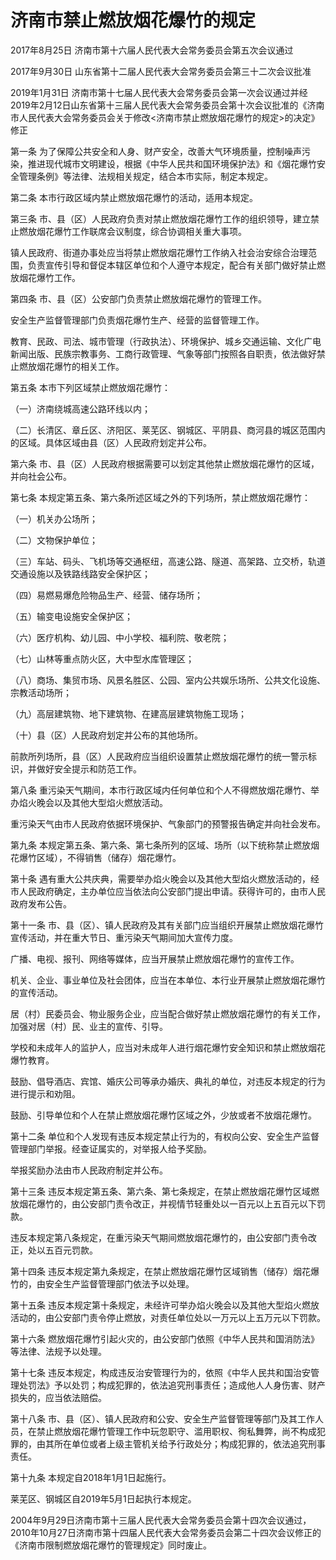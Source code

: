 # 济南市禁止燃放烟花爆竹的规定

2017年8月25日 济南市第十六届人民代表大会常务委员会第五次会议通过

2017年9月30日 山东省第十二届人民代表大会常务委员会第三十二次会议批准

2019年1月31日 济南市第十七届人民代表大会常务委员会第一次会议通过并经2019年2月12日山东省第十三届人民代表大会常务委员会第十次会议批准的《济南市人民代表大会常务委员会关于修改<济南市禁止燃放烟花爆竹的规定>的决定》修正

<!-- INFO END -->

第一条 为了保障公共安全和人身、财产安全，改善大气环境质量，控制噪声污染，推进现代城市文明建设，根据《中华人民共和国环境保护法》和《烟花爆竹安全管理条例》等法律、法规相关规定，结合本市实际，制定本规定。

第二条 本市行政区域内禁止燃放烟花爆竹的活动，适用本规定。

第三条 市、县（区）人民政府负责对禁止燃放烟花爆竹工作的组织领导，建立禁止燃放烟花爆竹工作联席会议制度，综合协调相关重大事项。

镇人民政府、街道办事处应当将禁止燃放烟花爆竹工作纳入社会治安综合治理范围，负责宣传引导和督促本辖区单位和个人遵守本规定，配合有关部门做好禁止燃放烟花爆竹工作。

第四条 市、县（区）公安部门负责禁止燃放烟花爆竹的管理工作。

安全生产监督管理部门负责烟花爆竹生产、经营的监督管理工作。

教育、民政、司法、城市管理（行政执法）、环境保护、城乡交通运输、文化广电新闻出版、民族宗教事务、工商行政管理、气象等部门按照各自职责，依法做好禁止燃放烟花爆竹的相关工作。

第五条 本市下列区域禁止燃放烟花爆竹：

（一）济南绕城高速公路环线以内；

（二）长清区、章丘区、济阳区、莱芜区、钢城区、平阴县、商河县的城区范围内的区域。具体区域由县（区）人民政府划定并公布。

第六条 市、县（区）人民政府根据需要可以划定其他禁止燃放烟花爆竹的区域，并向社会公布。

第七条 本规定第五条、第六条所述区域之外的下列场所，禁止燃放烟花爆竹：

（一）机关办公场所；

（二）文物保护单位；

（三）车站、码头、飞机场等交通枢纽，高速公路、隧道、高架路、立交桥，轨道交通设施以及铁路线路安全保护区；

（四）易燃易爆危险物品生产、经营、储存场所；

（五）输变电设施安全保护区；

（六）医疗机构、幼儿园、中小学校、福利院、敬老院；

（七）山林等重点防火区，大中型水库管理区；

（八）商场、集贸市场、风景名胜区、公园、室内公共娱乐场所、公共文化设施、宗教活动场所；

（九）高层建筑物、地下建筑物、在建高层建筑物施工现场；

（十）县（区）人民政府划定并公布的其他场所。

前款所列场所，县（区）人民政府应当组织设置禁止燃放烟花爆竹的统一警示标识，并做好安全提示和防范工作。

第八条 重污染天气期间，本市行政区域内任何单位和个人不得燃放烟花爆竹、举办焰火晚会以及其他大型焰火燃放活动。

重污染天气由市人民政府依据环境保护、气象部门的预警报告确定并向社会发布。

第九条 本规定第五条、第六条、第七条所列的区域、场所（以下统称禁止燃放烟花爆竹区域），不得销售（储存）烟花爆竹。

第十条 遇有重大公共庆典，需要举办焰火晚会以及其他大型焰火燃放活动的，经市人民政府确定，主办单位应当依法向公安部门提出申请。获得许可的，由市人民政府发布公告。

第十一条 市、县（区）、镇人民政府及其有关部门应当组织开展禁止燃放烟花爆竹宣传活动，并在重大节日、重污染天气期间加大宣传力度。

广播、电视、报刊、网络等媒体，应当开展禁止燃放烟花爆竹的宣传工作。

机关、企业、事业单位及社会团体，应当在本单位、本行业开展禁止燃放烟花爆竹的宣传活动。

居（村）民委员会、物业服务企业，应当配合做好禁止燃放烟花爆竹的有关工作，加强对居（村）民、业主的宣传、引导。

学校和未成年人的监护人，应当对未成年人进行烟花爆竹安全知识和禁止燃放烟花爆竹教育。

鼓励、倡导酒店、宾馆、婚庆公司等承办婚庆、典礼的单位，对违反本规定的行为进行提示和劝阻。

鼓励、引导单位和个人在禁止燃放烟花爆竹区域之外，少放或者不放烟花爆竹。

第十二条 单位和个人发现有违反本规定禁止行为的，有权向公安、安全生产监督管理部门举报。经查证属实的，对举报人给予奖励。

举报奖励办法由市人民政府制定并公布。

第十三条 违反本规定第五条、第六条、第七条规定，在禁止燃放烟花爆竹区域燃放烟花爆竹的，由公安部门责令改正，并视情节轻重处以一百元以上五百元以下罚款。

违反本规定第八条规定，在重污染天气期间燃放烟花爆竹的，由公安部门责令改正，处以五百元罚款。

第十四条 违反本规定第九条规定，在禁止燃放烟花爆竹区域销售（储存）烟花爆竹的，由安全生产监督管理部门依法予以处理。

第十五条 违反本规定第十条规定，未经许可举办焰火晚会以及其他大型焰火燃放活动的，由公安部门责令停止燃放，对责任单位处以一万元以上五万元以下罚款。

第十六条 燃放烟花爆竹引起火灾的，由公安部门依照《中华人民共和国消防法》等法律、法规予以处理。

第十七条 违反本规定，构成违反治安管理行为的，依照《中华人民共和国治安管理处罚法》予以处罚；构成犯罪的，依法追究刑事责任；造成他人人身伤害、财产损失的，应当依法赔偿。

第十八条 市、县（区）、镇人民政府和公安、安全生产监督管理等部门及其工作人员，在禁止燃放烟花爆竹管理工作中玩忽职守、滥用职权、徇私舞弊，尚不构成犯罪的，由其所在单位或者上级主管机关给予行政处分；构成犯罪的，依法追究刑事责任。

第十九条 本规定自2018年1月1日起施行。

莱芜区、钢城区自2019年5月1日起执行本规定。

2004年9月29日济南市第十三届人民代表大会常务委员会第十四次会议通过，2010年10月27日济南市第十四届人民代表大会常务委员会第二十四次会议修正的《济南市限制燃放烟花爆竹的管理规定》同时废止。

